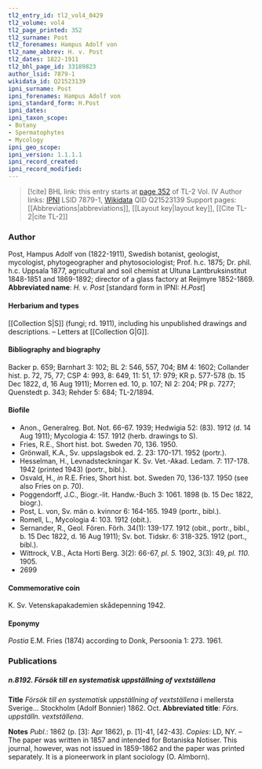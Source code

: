 ```yaml
---
tl2_entry_id: tl2_vol4_0429
tl2_volume: vol4
tl2_page_printed: 352
tl2_surname: Post
tl2_forenames: Hampus Adolf von
tl2_name_abbrev: H. v. Post
tl2_dates: 1822-1911
tl2_bhl_page_id: 33189823
author_lsid: 7879-1
wikidata_id: Q21523139
ipni_surname: Post
ipni_forenames: Hampus Adolf von
ipni_standard_form: H.Post
ipni_dates: 
ipni_taxon_scope: 
- Botany
- Spermatophytes
- Mycology
ipni_geo_scope: 
ipni_version: 1.1.1.1
ipni_record_created: 
ipni_record_modified:
---
```


> [!cite] BHL link: this entry starts at [page 352](https://www.biodiversitylibrary.org/page/33189823) of TL-2 Vol. IV
> Author links: [IPNI](https://www.ipni.org/a/7879-1) LSID 7879-1, [Wikidata](https://www.wikidata.org/wiki/Q21523139) QID Q21523139
> Support pages: [[Abbreviations|abbreviations]], [[Layout key|layout key]], [[Cite TL-2|cite TL-2]]

### Author

Post, Hampus Adolf von (1822-1911), Swedish botanist, geologist, mycologist, phytogeographer and phytosociologist; Prof. h.c. 1875; Dr. phil. h.c. Uppsala 1877, agricultural and soil chemist at Ultuna Lantbruksinstitut 1848-1851 and 1869-1892; director of a glass factory at Reijmyre 1852-1869. 
**Abbreviated name**: *H. v. Post* \[standard form in IPNI: *H.Post*\]

#### Herbarium and types

[[Collection S|S]] (fungi; rd. 1911), including his unpublished drawings and descriptions. – Letters at [[Collection G|G]].

#### Bibliography and biography

Backer p. 659; Barnhart 3: 102; BL 2: 546, 557, 704; BM 4: 1602; Collander hist. p. 72, 75, 77; CSP 4: 993, 8: 649, 11: 51, 17: 979; KR p. 577-578 (b. 15 Dec 1822, d, 16 Aug 1911); Morren ed. 10, p. 107; NI 2: 204; PR p. 7277; Quenstedt p. 343; Rehder 5: 684; TL-2/1894.

#### Biofile

- Anon., Generalreg. Bot. Not. 66-67. 1939; Hedwigia 52: (83). 1912 (d. 14 Aug 1911); Mycologia 4: 157. 1912 (herb. drawings to S).
- Fries, R.E., Short hist. bot. Sweden 70, 136. 1950.
- Grönwall, K.A., Sv. uppslagsbok ed. 2. 23: 170-171. 1952 (portr.).
- Hesselman, H., Levnadsteckningar K. Sv. Vet.-Akad. Ledam. 7: 117-178. 1942 (printed 1943) (portr., bibl.).
- Osvald, H., *in* R.E. Fries, Short hist. bot. Sweden 70, 136-137. 1950 (see also Fries on p. 70).
- Poggendorff, J.C., Biogr.-lit. Handw.-Buch 3: 1061. 1898 (b. 15 Dec 1822, biogr.).
- Post, L. von, Sv. män o. kvinnor 6: 164-165. 1949 (portr., bibl.).
- Romell, L., Mycologia 4: 103. 1912 (obit.).
- Sernander, R., Geol. Fören. Förh. 34(1): 139-177. 1912 (obit., portr., bibl., b. 15 Dec 1822, d. 16 Aug 1911); Sv. bot. Tidskr. 6: 318-325. 1912 (port., bibl.).
- Wittrock, V.B., Acta Horti Berg. 3(2): 66-67, *pl. 5.* 1902, 3(3): 49, *pl. 110.* 1905.
- 2699

#### Commemorative coin

K. Sv. Vetenskapakademien skådepenning 1942.

#### Eponymy

*Postia* E.M. Fries (1874) according to Donk, Persoonia 1: 273. 1961.

### Publications

##### n.8192. Försök till en systematisk uppställning of vextställena

**Title**
*Försök till en systematisk uppställning of vextställena* i mellersta Sverige... Stockholm (Adolf Bonnier) 1862. Oct.
**Abbreviated title**: *Förs. uppställn. vextställena*.

**Notes**
*Publ*.: 1862 (p. \[3\]: Apr 1862), p. \[1\]-41, \[42-43\]. *Copies*: LD, NY. – The paper was written in 1857 and intended for Botaniska Notiser. This journal, however, was not issued in 1859-1862 and the paper was printed separately. It is a pioneerwork in plant sociology (O. Almborn).

